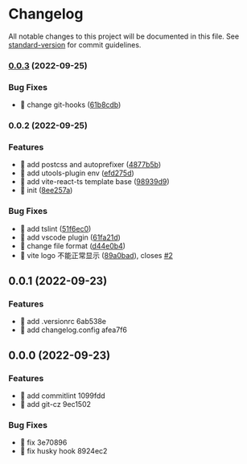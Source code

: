 # Changelog

All notable changes to this project will be documented in this file. See [standard-version](https://github.com/conventional-changelog/standard-version) for commit guidelines.

### [0.0.3](https://github.com/lgf-136/web-project-template/compare/v0.0.2...v0.0.3) (2022-09-25)


### Bug Fixes

* 🐛 change git-hooks ([61b8cdb](https://github.com/lgf-136/web-project-template/commit/61b8cdb092fa543e1af8c3fdff30b0443248985d))

### 0.0.2 (2022-09-25)


### Features

* 🎸 add postcss and autoprefixer ([4877b5b](https://github.com/lgf-136/web-project-template/commit/4877b5b49b6ed892cea3784e6bd7c1afecbf4112))
* 🎸 add utools-plugin env ([efd275d](https://github.com/lgf-136/web-project-template/commit/efd275dafc7a8b124dac026748d58d581fee504e))
* 🎸 add vite-react-ts template base ([98939d9](https://github.com/lgf-136/web-project-template/commit/98939d945e60a47ba609967707e04b865a66241d))
* 🎸 init ([8ee257a](https://github.com/lgf-136/web-project-template/commit/8ee257a926a202e165ba34f31c8622d8ffcd26db))


### Bug Fixes

* 🐛 add tslint ([51f6ec0](https://github.com/lgf-136/web-project-template/commit/51f6ec0dcd2ea52b360fa3fe816e42bd0ebde123))
* 🐛 add vscode plugin ([61fa21d](https://github.com/lgf-136/web-project-template/commit/61fa21d505342b62a68843ac7dde5e3516d58f0e))
* 🐛 change file format ([d44e0b4](https://github.com/lgf-136/web-project-template/commit/d44e0b417246c568c13cb167c4965d3a8cb36a17))
* 🐛 vite logo 不能正常显示 ([89a0bad](https://github.com/lgf-136/web-project-template/commit/89a0bad99d3f5d4655bd7a4516049d183048e9f2)), closes [#2](https://github.com/lgf-136/web-project-template/issues/2)

## 0.0.1 (2022-09-23)

### Features

* 🎸 add .versionrc 6ab538e
* 🎸 add changelog.config afea7f6

## 0.0.0 (2022-09-23)

### Features

* 🎸 add commitlint 1099fdd
* 🎸 add git-cz 9ec1502

### Bug Fixes

* 🐛 fix 3e70896
* 🐛 fix husky hook 8924ec2
